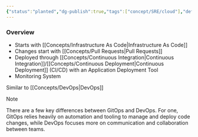 ```yaml
---
{"status":"planted","dg-publish":true,"tags":["concept/SRE/cloud"],"definition":"GitOps is an operational framework that takes DevOps best practices used for application development such as version control, collaboration, compliance, and CI/CD, and applies them to infrastructure automation.","url":"https://about.gitlab.com/topics/gitops/","creation_date":"2024-05-02 17:06","permalink":"/concepts/git-ops/","dgPassFrontmatter":true}
---
```


### Overview
- Starts with [[Concepts/Infrastructure As Code\|Infrastructure As Code]]
- Changes start with [[Concepts/Pull Requests\|Pull Requests]]
- Deployed through [[Concepts/Continuous Integration\|Continuous Integration]]/[[Concepts/Continuous Deployment\|Continuous Deployment]] (CI/CD) with an Application Deployment Tool
- Monitoring System

Similar to [[Concepts/DevOps\|DevOps]]

> [!note]
> There are a few key differences between GitOps and DevOps. For one, GitOps relies heavily on automation and tooling to manage and deploy code changes, while DevOps focuses more on communication and collaboration between teams.

